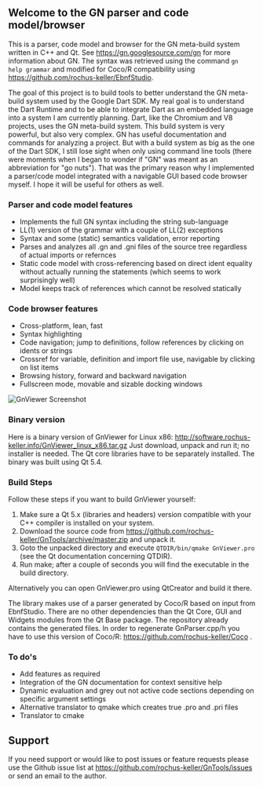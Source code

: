 ## Welcome to the GN parser and code model/browser

This is a parser, code model and browser for the GN meta-build system written in C++ and Qt. See https://gn.googlesource.com/gn for more information about GN. The syntax was retrieved using the command `gn help grammar` and modified for Coco/R compatibility using https://github.com/rochus-keller/EbnfStudio. 

The goal of this project is to build tools to better understand the GN meta-build system used by the Google Dart SDK. My real goal is to understand the Dart Runtime and to be able to integrate Dart as an embedded language into a system I am currently planning. Dart, like the Chromium and V8 projects, uses the GN meta-build system. This build system is very powerful, but also very complex. GN has useful documentation and commands for analyzing a project. But with a build system as big as the one of the Dart SDK, I still lose sight when only using command line tools (there were moments when I began to wonder if "GN" was meant as an abbreviation for "go nuts"). That was the primary reason why I implemented a parser/code model integrated with a navigable GUI based code browser myself. I hope it will be useful for others as well.

### Parser and code model features

- Implements the full GN syntax including the string sub-language
- LL(1) version of the grammar with a couple of LL(2) exceptions
- Syntax and some (static) semantics validation, error reporting
- Parses and analyzes all .gn and .gni files of the source tree regardless of actual imports or refernces
- Static code model with cross-referencing based on direct ident equality without actually running the statements (which seems to work surprisingly well)
- Model keeps track of references which cannot be resolved statically

### Code browser features

- Cross-platform, lean, fast
- Syntax highlighting
- Code navigation; jump to definitions, follow references by clicking on idents or strings
- Crossref for variable, definition and import file use, navigable by clicking on list items
- Browsing history, forward and backward navigation
- Fullscreen mode, movable and sizable docking windows


![GnViewer Screenshot](http://software.rochus-keller.info/GnViewer_Screenshot_1.png)


### Binary version

Here is a binary version of GnViewer for Linux x86: http://software.rochus-keller.info/GnViewer_linux_x86.tar.gz
Just download, unpack and run it; no installer is needed. The Qt core libraries have to be separately installed. The binary was built using Qt 5.4.

### Build Steps

Follow these steps if you want to build GnViewer yourself:

1. Make sure a Qt 5.x (libraries and headers) version compatible with your C++ compiler is installed on your system.
1. Download the source code from https://github.com/rochus-keller/GnTools/archive/master.zip and unpack it.
1. Goto the unpacked directory and execute `QTDIR/bin/qmake GnViewer.pro` (see the Qt documentation concerning QTDIR).
1. Run make; after a couple of seconds you will find the executable in the build directory.

Alternatively you can open GnViewer.pro using QtCreator and build it there.

The library makes use of a parser generated by Coco/R based on input from EbnfStudio. There are no other dependencies than the Qt Core, GUI and Widgets modules from the Qt Base package.
The repository already contains the generated files. In order to regenerate GnParser.cpp/h you have to use this version of Coco/R: https://github.com/rochus-keller/Coco .

### To do's

- Add features as required
- Integration of the GN documentation for context sensitive help
- Dynamic evaluation and grey out not active code sections depending on specific argument settings
- Alternative translator to qmake which creates true .pro and .pri files
- Translator to cmake

## Support
If you need support or would like to post issues or feature requests please use the Github issue list at https://github.com/rochus-keller/GnTools/issues or send an email to the author.



